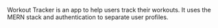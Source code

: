 Workout Tracker is an app to help users track their workouts. It uses the MERN stack and authentication to separate user profiles.
